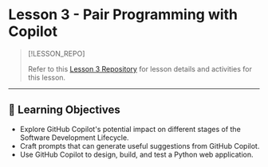 # Lesson 3 - Pair Programming with Copilot <!-- {docsify-ignore-all} -->

> [!LESSON_REPO]
>
> Refer to this <i class="fab fa-github"></i> [Lesson 3 Repository](https://github.com/BSMP-Coders/intermediate-intro-githubcopilot/tree/main/lesson-1.3) for lesson details and activities for this lesson.


-----

## 🎯 Learning Objectives
- Explore GitHub Copilot's potential impact on different stages of the Software Development Lifecycle.
- Craft prompts that can generate useful suggestions from GitHub Copilot.
- Use GitHub Copilot to design, build, and test a Python web application.
